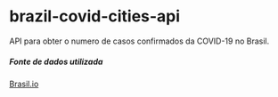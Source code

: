 # brazil-covid-cities-api
API para obter o numero de casos confirmados da COVID-19 no Brasil.

##### Fonte de dados utilizada
[Brasil.io](https://brasil.io/dataset/covid19/caso)
